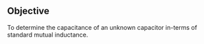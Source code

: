## Objective

To determine the capacitance of an unknown capacitor in-terms of standard mutual inductance.

